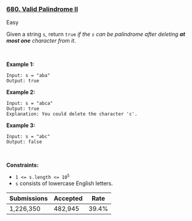 ### [680. Valid Palindrome II](https://leetcode.com/problems/valid-palindrome-ii/)

Easy

Given a string `` s ``, return `` true `` _if the _`` s ``_ can be palindrome after deleting __at most one__ character from it_.

 

__Example 1:__

```
Input: s = "aba"
Output: true
```

__Example 2:__

```
Input: s = "abca"
Output: true
Explanation: You could delete the character 'c'.
```

__Example 3:__

```
Input: s = "abc"
Output: false
```

 

__Constraints:__

*   <code>1 <= s.length <= 10<sup>5</sup></code>
*   `` s `` consists of lowercase English letters.

| Submissions    | Accepted     | Rate   |
| -------------- | ------------ | ------ |
| 1,226,350 | 482,945 | 39.4% |